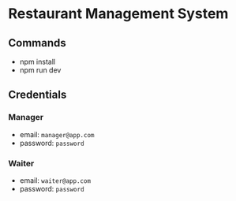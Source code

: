 # Restaurant Management System

## Commands

- npm install
- npm run dev

## Credentials

### Manager

- email: `manager@app.com`
- password: `password`

### Waiter

- email: `waiter@app.com`
- password: `password`
